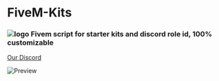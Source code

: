 # FiveM-Kits
### ![logo](https://cdn.discordapp.com/attachments/895349507326357564/1124105700382085160/Nowy_projekt_14.png "Logo") Fivem script for starter kits and discord role id, 100% customizable

[Our Discord](https://discord.gg/matKK2Zhrf)

![Preview](https://cdn.discordapp.com/attachments/895349507326357564/1124103319917428806/image.png)
